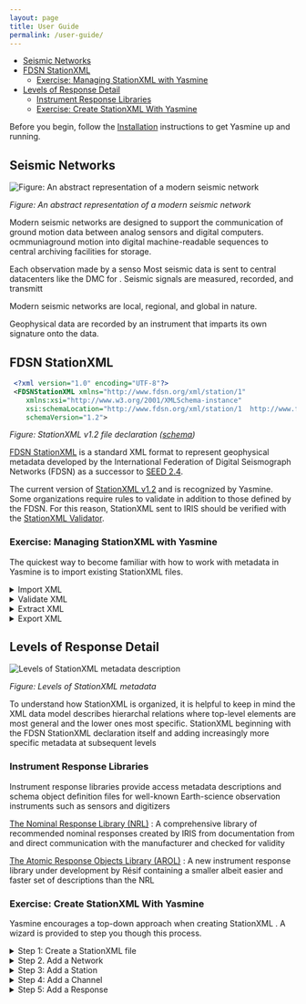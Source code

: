 ```yaml
---
layout: page
title: User Guide
permalink: /user-guide/
---
```

- [Seismic Networks](#seismic-networks)
- [FDSN StationXML](#fdsn-stationxml)
  - [Exercise: Managing StationXML with Yasmine](#exercise-managing-stationxml-with-yasmine)
- [Levels of Response Detail](#levels-of-response-detail)
  - [Instrument Response Libraries](#instrument-response-libraries)
  - [Exercise: Create StationXML With Yasmine](#exercise-create-stationxml-with-yasmine)

Before you begin, follow the [Installation](installation) instructions to get Yasmine up and running.

## Seismic Networks

![Figure: An abstract representation of a modern seismic network](/yasmine-stationxml-editor/assets/images/from-instrument-to-data.drawio.png)

*Figure: An abstract representation of a modern seismic network*

Modern seismic networks are designed to support the communication of ground motion data between analog sensors and digital computers. ocmmuniaground motion into digital machine-readable sequences to central archiving facilities for storage.

Each observation made by a senso
Most seismic data is sent to central datacenters like the DMC for .
Seismic signals are measured, recorded, and transmitt

Modern seismic networks are local, regional, and global in nature.

Geophysical data are recorded by an instrument that imparts its own signature onto the data.

## FDSN StationXML

```xml
 <?xml version="1.0" encoding="UTF-8"?>
 <FDSNStationXML xmlns="http://www.fdsn.org/xml/station/1" 
    xmlns:xsi="http://www.w3.org/2001/XMLSchema-instance" 
    xsi:schemaLocation="http://www.fdsn.org/xml/station/1  http://www.fdsn.org/xml/station/fdsn-station-1.2.xsd" 
    schemaVersion="1.2">
```
*Figure: StationXML v1.2 file declaration ([schema](https://www.fdsn.org/xml/station/fdsn-station-1.2.xsd))*

[FDSN StationXML](http://www.fdsn.org/xml/station) is a standard XML format to represent geophysical metadata developed by the International Federation of Digital Seismograph Networks (FDSN) as a successor to [SEED 2.4](http://www.fdsn.org/publications.htm).

The current version of [StationXML v1.2](https://docs.fdsn.org/projects/stationxml/en/latest/) and is recognized by Yasmine. Some organizations require rules to validate in addition to those defined by the FDSN. For this reason, StationXML sent to IRIS should be verified with the [StationXML Validator](http://github.com/iris-edu/stationxml-validator).

### Exercise: Managing StationXML with Yasmine

The quickest way to become familiar with how to work with metadata in Yasmine is to import existing StationXML files.

<details>

<summary>Import XML</summary>

<input type="checkbox" /> Select an existing StationXML file or fetch one from the IRIS [fdsnws-station](http://service.iris.edu/fdsnws/station/1) service:

```bash
 curl --output out.xml 'https://service.iris.edu/fdsnws/station/1/query?net=XB&station=ELYSE&channel=MHU&level=response'
```

<input type="checkbox" /> From the `XML` tab, select `Import XML` then  your file

</details>

<details>

   <summary>Validate XML</summary>

<input type="checkbox" /> From the `XML` tab, double-click a filename then `File -> Validate`

</details>

<details>

   <summary>Extract XML</summary>

<input type="checkbox" /> From the `User Library` tab, select `Create a new library` and provide a name

</details>

<details>

<summary>Export XML</summary>

<input type="checkbox" /> From the `XML` tab, highlight the filename then `Export as XML`

</details>

## Levels of Response Detail

![Levels of StationXML metadata description](/yasmine-stationxml-editor/assets/images/response-level-details.drawio.png)

*Figure: Levels of StationXML metadata*

To understand how StationXML is organized, it is helpful to keep in mind the XML data model describes hierarchal relations where top-level elements are most general and the lower ones most specific. StationXML beginning with the FDSN StationXML declaration itself and adding increasingly more specific metadata at subsequent levels

### Instrument Response Libraries

Instrument response libraries provide access metadata descriptions and schema object definition files for well-known Earth-science observation instruments such as sensors and digitizers

[The Nominal Response Library (NRL)](https://ds.iris.edu/ds/nrl/)
:  A comprehensive library of recommended nominal responses created by IRIS from documentation from and direct communication with the manufacturer and checked for validity

[The Atomic Response Objects Library (AROL)](https://gitlab.com/resif/arol/)
: A new instrument response library under development by Résif containing a smaller albeit easier and faster set of descriptions than the NRL

### Exercise: Create StationXML With Yasmine 

Yasmine encourages a top-down approach when creating StationXML . A wizard is provided to step you though this process.

<details>

   <summary>Step 1: Create a StationXML file</summary>

<input type="checkbox" /> From the `XML` tab, select `Create` then provide the name of the file in Yasmine and [FDSN StationXML](https://docs.fdsn.org/projects/stationxml/en/latest/reference.html#fdsnstationxml-required) information

</details>

<details>

   <summary>Step 2. Add a Network</summary>

<input type="checkbox" />Select `Inventory` and `Add -> Add a network using a wizard`. Provide [Network](https://docs.fdsn.org/projects/stationxml/en/latest/reference.html#network-required) information and select `Next`

</details>

<details>
   <summary>Step 3: Add a Station</summary>

<input type="checkbox" />Provide [Station](https://docs.fdsn.org/projects/stationxml/en/latest/reference.html#station) information and select `Next`

</details>

<details>

   <summary>Step 4: Add a Channel</summary>

<input type="checkbox" /> Provide [Channel](https://docs.fdsn.org/projects/stationxml/en/latest/reference.html#channel) information and select `Next`

</details>

<details>

   <summary>Step 5: Add a Response</summary>

<input type="checkbox" /> Provide [Response](https://docs.fdsn.org/projects/stationxml/en/latest/reference.html#response) information and select `Next`

<input type="checkbox" /> Provide remaining [Channel](https://docs.fdsn.org/projects/stationxml/en/latest/reference.html#channel) information and select `Next`

<input type="checkbox" /> Save the Network, Station, and Channel information to your User Library and select `Complete Wizard`

</details>

